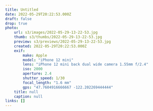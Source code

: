 ```yaml
---
title: Untitled
date: 2022-05-29T20:22:53.000Z
draft: false
drop: true
photo:
    url: s3/images/2022-05-29-13-22-53.jpg
    thumb: s3/thumbs/2022-05-29-13-22-53.jpg
    preview: s3/previews/2022-05-29-13-22-53.jpg
    created: 2022-05-29T20:22:53.000Z
    exif:
        make: Apple
        model: "iPhone 12 mini"
        lens: "iPhone 12 mini back dual wide camera 1.55mm f/2.4"
        iso: 2000
        aperture: 2.4
        shutter_speed: 1/30
        focal_length: "1.6 mm"
        gps: "47.7604916666667 -122.202269444444"
    title: null
    caption: null
links: []
---
```

